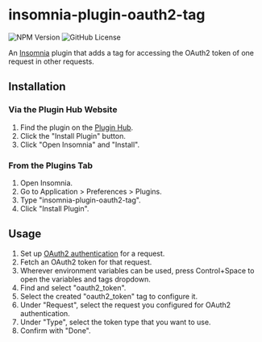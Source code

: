 # insomnia-plugin-oauth2-tag

![NPM Version](https://img.shields.io/npm/v/insomnia-plugin-oauth2-tag)
![GitHub License](https://img.shields.io/github/license/elKei24/insomnia-plugin-oauth2-tag)

An [Insomnia](https://insomnia.rest/) plugin that adds a tag for accessing the OAuth2 token of one request in other requests.

## Installation

### Via the Plugin Hub Website

1. Find the plugin on the [Plugin Hub](https://insomnia.rest/plugins/insomnia-plugin-oauth2-tag).
2. Click the "Install Plugin" button.
3. Click "Open Insomnia" and "Install".

### From the Plugins Tab

1. Open Insomnia.
2. Go to Application > Preferences > Plugins.
3. Type "insomnia-plugin-oauth2-tag".
4. Click "Install Plugin".

## Usage

1. Set up [OAuth2 authentication](https://docs.insomnia.rest/insomnia/authentication#oauth-20) for a request.
2. Fetch an OAuth2 token for that request.
3. Wherever environment variables can be used, press Control+Space to open the variables and tags dropdown.
4. Find and select "oauth2_token".
5. Select the created "oauth2_token" tag to configure it.
6. Under "Request", select the request you configured for OAuth2 authentication.
7. Under "Type", select the token type that you want to use.
8. Confirm with "Done".
